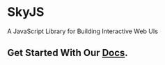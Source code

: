 # SkyJS
A JavaScript Library for Building Interactive Web UIs

## Get Started With Our [Docs](https://skyjs.dev).
